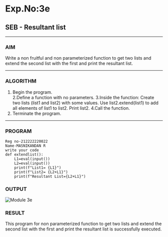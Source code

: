 # Exp.No:3e
## SEB - Resultant list

---

### AIM  
Write a non fruitful and non parameterized function to get two lists and extend the second list with the first and print the resultant list.

---

### ALGORITHM

1. Begin the program.  
2.Define a function with no parameters.
3.Inside the function:
  Create two lists (list1 and list2) with some values.
  Use list2.extend(list1) to add all elements of list1 to list2.
  Print list2.
4.Call the function. 
5. Terminate the program.

---

### PROGRAM
```
Reg no-212222220022
Name-MASNIKANDAN R
write your code
def extendlist():
    L1=eval(input())
    L2=eval(input())
    print(f"List1= {L1}")
    print(f"List2= {L2+L1}")
    print(f"Resultant List={L2+L1}")

```

### OUTPUT


![Module 3e](https://github.com/user-attachments/assets/70f3cf2b-8818-4488-a6a1-add5e2aea0f3)

### RESULT
This program for non parameterized function to get two lists and extend the second list with the first and print the resultant list is successfully executed.
